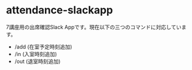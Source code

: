 # attendance-slackapp

7講座用の出席確認Slack Appです。現在以下の三つのコマンドに対応しています。

- /add (在室予定時刻追加)
- /in (入室時刻追加)
- /out (退室時刻追加)
